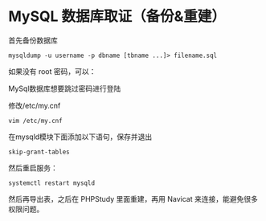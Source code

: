 # MySQL 数据库取证（备份&重建）

首先备份数据库

```
mysqldump -u username -p dbname [tbname ...]> filename.sql
```

如果没有 root 密码，可以：

MySql数据库想要跳过密码进行登陆

修改/etc/my.cnf

```
vim /etc/my.cnf
```

在mysqld模块下面添加以下语句，保存并退出

```
skip-grant-tables
```

然后重启服务：

```
systemctl restart mysqld
```

然后再导出表，之后在 PHPStudy 里面重建，再用 Navicat 来连接，能避免很多权限问题。